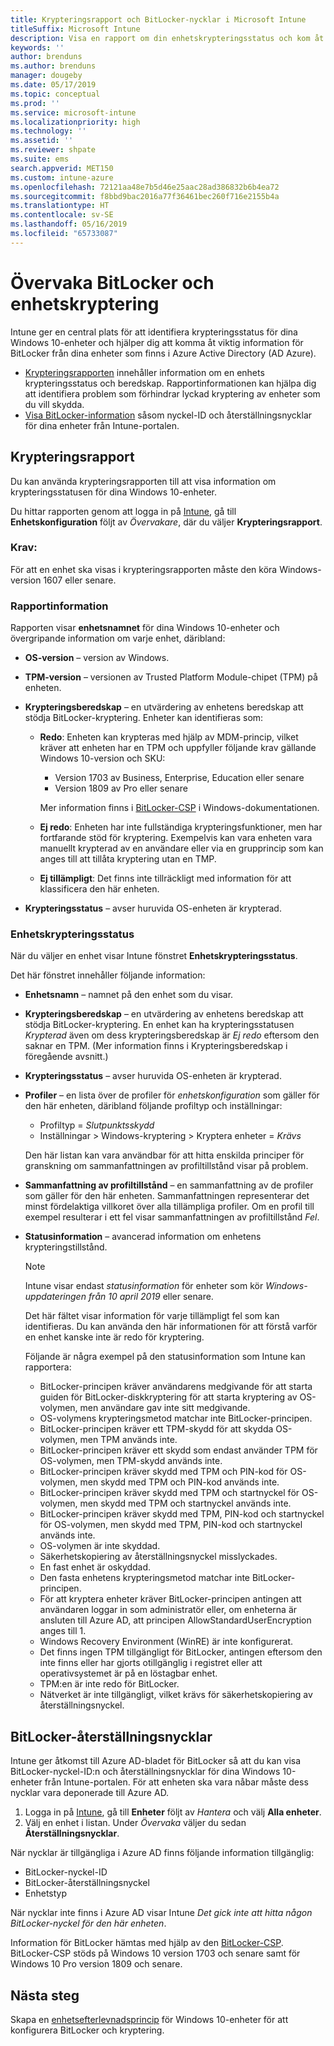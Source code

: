 ```yaml
---
title: Krypteringsrapport och BitLocker-nycklar i Microsoft Intune
titleSuffix: Microsoft Intune
description: Visa en rapport om din enhetskrypteringsstatus och kom åt BitLocker-återställningsnycklar från Microsoft Intune-portalen.
keywords: ''
author: brenduns
ms.author: brenduns
manager: dougeby
ms.date: 05/17/2019
ms.topic: conceptual
ms.prod: ''
ms.service: microsoft-intune
ms.localizationpriority: high
ms.technology: ''
ms.assetid: ''
ms.reviewer: shpate
ms.suite: ems
search.appverid: MET150
ms.custom: intune-azure
ms.openlocfilehash: 72121aa48e7b5d46e25aac28ad386832b6b4ea72
ms.sourcegitcommit: f8bbd9bac2016a77f36461bec260f716e2155b4a
ms.translationtype: HT
ms.contentlocale: sv-SE
ms.lasthandoff: 05/16/2019
ms.locfileid: "65733087"
---
```

# <a name="monitor-bitlocker-and-device-encryption"></a>Övervaka BitLocker och enhetskryptering  
Intune ger en central plats för att identifiera krypteringsstatus för dina Windows 10-enheter och hjälper dig att komma åt viktig information för BitLocker från dina enheter som finns i Azure Active Directory (AD Azure).  

- [Krypteringsrapporten](#encryption-report) innehåller information om en enhets krypteringsstatus och beredskap. Rapportinformationen kan hjälpa dig att identifiera problem som förhindrar lyckad kryptering av enheter som du vill skydda.  
- [Visa BitLocker-information](#bitlocker-recovery-keys) såsom nyckel-ID och återställningsnycklar för dina enheter från Intune-portalen.  

## <a name="encryption-report"></a>Krypteringsrapport
Du kan använda krypteringsrapporten till att visa information om krypteringsstatusen för dina Windows 10-enheter.  

Du hittar rapporten genom att logga in på [Intune](https://aka.ms/intuneportal), gå till **Enhetskonfiguration** följt av *Övervakare*, där du väljer **Krypteringsrapport**.  

### <a name="prerequisites"></a>Krav:
För att en enhet ska visas i krypteringsrapporten måste den köra Windows-version 1607 eller senare.  

### <a name="report-details"></a>Rapportinformation
Rapporten visar **enhetsnamnet** för dina Windows 10-enheter och övergripande information om varje enhet, däribland:  
- **OS-version** – version av Windows.  
- **TPM-version** – versionen av Trusted Platform Module-chipet (TPM) på enheten.  
- **Krypteringsberedskap** – en utvärdering av enhetens beredskap att stödja BitLocker-kryptering. Enheter kan identifieras som:
  - **Redo**: Enheten kan krypteras med hjälp av MDM-princip, vilket kräver att enheten har en TPM och uppfyller följande krav gällande Windows 10-version och SKU:
    - Version 1703 av Business, Enterprise, Education eller senare
    - Version 1809 av Pro eller senare  
  
    Mer information finns i [BitLocker-CSP](https://docs.microsoft.com/windows/client-management/mdm/bitlocker-csp) i Windows-dokumentationen.  

  - **Ej redo**: Enheten har inte fullständiga krypteringsfunktioner, men har fortfarande stöd för kryptering. Exempelvis kan vara enheten vara manuellt krypterad av en användare eller via en grupprincip som kan anges till att tillåta kryptering utan en TMP.
  - **Ej tillämpligt**: Det finns inte tillräckligt med information för att klassificera den här enheten.  

- **Krypteringsstatus** – avser huruvida OS-enheten är krypterad.  


### <a name="device-encryption-status"></a>Enhetskrypteringsstatus
När du väljer en enhet visar Intune fönstret **Enhetskrypteringsstatus**.

Det här fönstret innehåller följande information:  
- **Enhetsnamn** – namnet på den enhet som du visar.  
- **Krypteringsberedskap** – en utvärdering av enhetens beredskap att stödja BitLocker-kryptering. En enhet kan ha krypteringsstatusen *Krypterad* även om dess krypteringsberedskap är *Ej redo* eftersom den saknar en TPM. (Mer information finns i Krypteringsberedskap i föregående avsnitt.)
- **Krypteringsstatus** – avser huruvida OS-enheten är krypterad.  
- **Profiler** – en lista över de profiler för *enhetskonfiguration* som gäller för den här enheten, däribland följande profiltyp och inställningar:  
  - Profiltyp = *Slutpunktsskydd*  
  - Inställningar > Windows-kryptering > Kryptera enheter = *Krävs*  

  Den här listan kan vara användbar för att hitta enskilda principer för granskning om sammanfattningen av profiltillstånd visar på problem.  

- **Sammanfattning av profiltillstånd** – en sammanfattning av de profiler som gäller för den här enheten. Sammanfattningen representerar det minst fördelaktiga villkoret över alla tillämpliga profiler. Om en profil till exempel resulterar i ett fel visar sammanfattningen av profiltillstånd *Fel*.  
- **Statusinformation** – avancerad information om enhetens krypteringstillstånd. 
  > [!NOTE]  
  > Intune visar endast *statusinformation* för enheter som kör *Windows-uppdateringen från 10 april 2019* eller senare.
  
  Det här fältet visar information för varje tillämpligt fel som kan identifieras. Du kan använda den här informationen för att förstå varför en enhet kanske inte är redo för kryptering.  

  Följande är några exempel på den statusinformation som Intune kan rapportera:  

   - BitLocker-principen kräver användarens medgivande för att starta guiden för BitLocker-diskkryptering för att starta kryptering av OS-volymen, men användare gav inte sitt medgivande.  
   - OS-volymens krypteringsmetod matchar inte BitLocker-principen.  
   - BitLocker-principen kräver ett TPM-skydd för att skydda OS-volymen, men TPM används inte.  
   - BitLocker-principen kräver ett skydd som endast använder TPM för OS-volymen, men TPM-skydd används inte.  
   - BitLocker-principen kräver skydd med TPM och PIN-kod för OS-volymen, men skydd med TPM och PIN-kod används inte.  
   - BitLocker-principen kräver skydd med TPM och startnyckel för OS-volymen, men skydd med TPM och startnyckel används inte.  
   - BitLocker-principen kräver skydd med TPM, PIN-kod och startnyckel för OS-volymen, men skydd med TPM, PIN-kod och startnyckel används inte.  
   - OS-volymen är inte skyddad.  
   - Säkerhetskopiering av återställningsnyckel misslyckades.  
   - En fast enhet är oskyddad.  
   - Den fasta enhetens krypteringsmetod matchar inte BitLocker-principen.  
   - För att kryptera enheter kräver BitLocker-principen antingen att användaren loggar in som administratör eller, om enheterna är ansluten till Azure AD, att principen AllowStandardUserEncryption anges till 1.  
   - Windows Recovery Environment (WinRE) är inte konfigurerat.  
   - Det finns ingen TPM tillgängligt för BitLocker, antingen eftersom den inte finns eller har gjorts otillgänglig i registret eller att operativsystemet är på en löstagbar enhet.  
   - TPM:en är inte redo för BitLocker.  
   - Nätverket är inte tillgängligt, vilket krävs för säkerhetskopiering av återställningsnyckel.  

## <a name="bitlocker-recovery-keys"></a>BitLocker-återställningsnycklar
Intune ger åtkomst till Azure AD-bladet för BitLocker så att du kan visa BitLocker-nyckel-ID:n och återställningsnycklar för dina Windows 10-enheter från Intune-portalen.  För att enheten ska vara nåbar måste dess nycklar vara deponerade till Azure AD. 
1. Logga in på [Intune](https://aka.ms/intuneportal), gå till **Enheter** följt av *Hantera* och välj **Alla enheter**.
2. Välj en enhet i listan. Under *Övervaka* väljer du sedan **Återställningsnycklar**.  
  
När nycklar är tillgängliga i Azure AD finns följande information tillgänglig:
- BitLocker-nyckel-ID
- BitLocker-återställningsnyckel
- Enhetstyp  

När nycklar inte finns i Azure AD visar Intune *Det gick inte att hitta någon BitLocker-nyckel för den här enheten*.  

Information för BitLocker hämtas med hjälp av den [BitLocker-CSP](https://docs.microsoft.com/windows/client-management/mdm/bitlocker-csp). BitLocker-CSP stöds på Windows 10 version 1703 och senare samt för Windows 10 Pro version 1809 och senare. 

## <a name="next-steps"></a>Nästa steg
Skapa en [enhetsefterlevnadsprincip](compliance-policy-create-windows.md) för Windows 10-enheter för att konfigurera BitLocker och kryptering.
